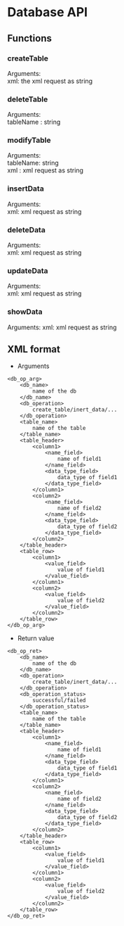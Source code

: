 # Database API

##  Functions 
### createTable 
  Arguments:   
  xml: the xml request as string
### deleteTable
  Arguments:  
  tableName : string
### modifyTable
  Arguments:  
  tableName: string  
  xml : xml request as string
### insertData
  Arguments:  
  xml: xml request as string  
### deleteData
  Arguments:  
  xml: xml request as string
### updateData
  Arguments:  
  xml: xml request as string
### showData
  Arguments:
  xml: xml request as string
  
  
## XML format
* Arguments  
```
<db_op_arg>
	<db_name>
		name of the db
	</db_name>	
	<db_operation>
		create_table/inert_data/...
	</db_operation>	
	<table_name>
		name of the table
	</table_name>
	<table_header>
		<column1>
			<name_field>
				name of field1
			</name_field>
			<data_type_field>
				data_type of field1
			</data_type_field>
		</column1>
		<column2>
			<name_field>
				name of field2
			</name_field>
			<data_type_field>
				data_type of field2
			</data_type_field>
		</column2>
	</table_header>
	<table_row>
		<column1>
			<value_field>
				value of field1
			</value_field>
		</column1>
		<column2>
			<value_field>
				value of field2
			</value_field>
		</column2>
	</table_row>
</db_op_arg>
```
* Return value  
```
<db_op_ret>
	<db_name>
		name of the db
	</db_name>	
	<db_operation>
		create_table/inert_data/...
	</db_operation>
	<db_operation_status>
		successful/failed
	</db_operation_status>		
	<table_name>
		name of the table
	</table_name>
	<table_header>
		<column1>
			<name_field>
				name of field1
			</name_field>
			<data_type_field>
				data_type of field1
			</data_type_field>
		</column1>
		<column2>
			<name_field>
				name of field2
			</name_field>
			<data_type_field>
				data_type of field2
			</data_type_field>
		</column2>
	</table_header>
	<table_row>
		<column1>
			<value_field>
				value of field1
			</value_field>
		</column1>
		<column2>
			<value_field>
				value of field2
			</value_field>
		</column2>
	</table_row>
</db_op_ret>
```

